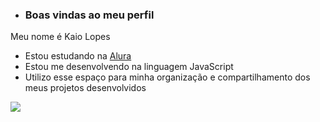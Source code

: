 - ### Boas vindas ao meu perfil 

Meu nome é Kaio Lopes 

- Estou estudando na [Alura](https://www.alura.com.br)
- Estou me desenvolvendo na linguagem JavaScript
- Utilizo esse espaço para minha organização e compartilhamento dos meus projetos desenvolvidos







![](https://media.tenor.com/i711TDATPtUAAAAC/naruto.gif)
